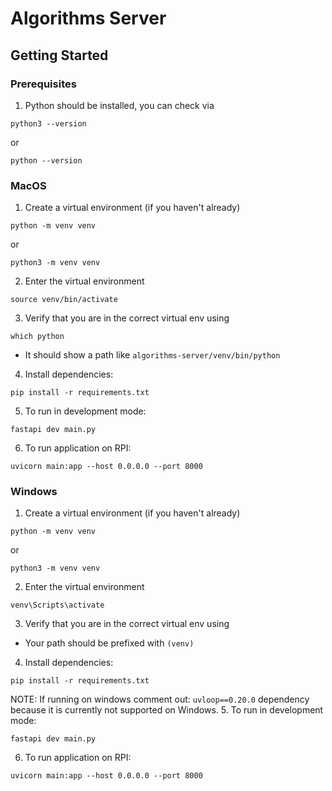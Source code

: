 # Algorithms Server

## Getting Started

### Prerequisites
1. Python should be installed, you can check via
```
python3 --version
```
or
```
python --version
```

### MacOS
1. Create a virtual environment (if you haven't already)
```
python -m venv venv
```
or 
```
python3 -m venv venv
```
2. Enter the virtual environment
```
source venv/bin/activate
```
3. Verify that you are in the correct virtual env using
```
which python
```
- It should show a path like `algorithms-server/venv/bin/python`
4. Install dependencies:
```
pip install -r requirements.txt
```
5. To run in development mode:
```
fastapi dev main.py
```
6. To run application on RPI:
```
uvicorn main:app --host 0.0.0.0 --port 8000
```

### Windows
1. Create a virtual environment (if you haven't already)
```
python -m venv venv
```
or 
```
python3 -m venv venv
```
2. Enter the virtual environment
```
venv\Scripts\activate
```
3. Verify that you are in the correct virtual env using
- Your path should be prefixed with `(venv)`
4. Install dependencies:
```
pip install -r requirements.txt
```
NOTE: If running on windows comment out: `uvloop==0.20.0` dependency because it is currently not supported on Windows.
5. To run in development mode:
```
fastapi dev main.py
```
6. To run application on RPI:
```
uvicorn main:app --host 0.0.0.0 --port 8000
```
